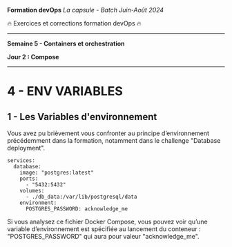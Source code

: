 **Formation devOps**
_La capsule - Batch Juin-Août 2024_

:fire: Exercices et corrections formation devOps :fire:

---

**Semaine 5 - Containers et orchestration**

**Jour 2 : Compose**

---

# 4 - ENV VARIABLES

## 1 - Les Variables d'environnement

Vous avez pu brièvement vous confronter au principe d’environnement précédemment dans la formation, notamment dans 
le challenge "Database deployment".

```
services:
  database:
    image: "postgres:latest"
    ports:
      - "5432:5432"
    volumes:
      - ./db_data:/var/lib/postgresql/data
    environment:
      POSTGRES_PASSWORD: acknowledge_me
```

Si vous analysez ce fichier Docker Compose, vous pouvez voir qu’une variable d’environnement est spécifiée 
au lancement du conteneur : "POSTGRES_PASSWORD" qui aura pour valeur "acknowledge_me".
